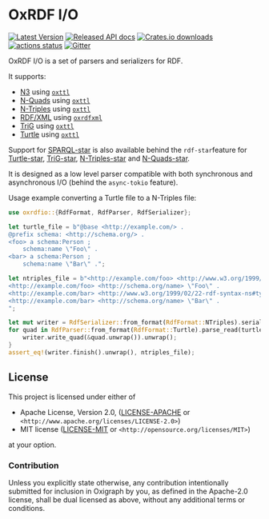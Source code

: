 OxRDF I/O
=========

[![Latest Version](https://img.shields.io/crates/v/oxrdfio.svg)](https://crates.io/crates/oxrdfio)
[![Released API docs](https://docs.rs/oxrdfio/badge.svg)](https://docs.rs/oxrdfio)
[![Crates.io downloads](https://img.shields.io/crates/d/oxrdfio)](https://crates.io/crates/oxrdfio)
[![actions status](https://github.com/oxigraph/oxigraph/workflows/build/badge.svg)](https://github.com/oxigraph/oxigraph/actions)
[![Gitter](https://badges.gitter.im/oxigraph/community.svg)](https://gitter.im/oxigraph/community)

OxRDF I/O is a set of parsers and serializers for RDF.

It supports:
* [N3](https://w3c.github.io/N3/spec/) using [`oxttl`](https://crates.io/crates/oxttl)
* [N-Quads](https://www.w3.org/TR/n-quads/) using [`oxttl`](https://crates.io/crates/oxttl)
* [N-Triples](https://www.w3.org/TR/n-triples/) using [`oxttl`](https://crates.io/crates/oxttl)
* [RDF/XML](https://www.w3.org/TR/rdf-syntax-grammar/) using [`oxrdfxml`](https://crates.io/crates/oxrdfxml)
* [TriG](https://www.w3.org/TR/trig/) using [`oxttl`](https://crates.io/crates/oxttl)
* [Turtle](https://www.w3.org/TR/turtle/) using [`oxttl`](https://crates.io/crates/oxttl)

Support for [SPARQL-star](https://w3c.github.io/rdf-star/cg-spec/2021-12-17.html) is also available behind the `rdf-star`feature for [Turtle-star](https://w3c.github.io/rdf-star/cg-spec/2021-12-17.html#turtle-star), [TriG-star](https://w3c.github.io/rdf-star/cg-spec/2021-12-17.html#trig-star), [N-Triples-star](https://w3c.github.io/rdf-star/cg-spec/2021-12-17.html#n-triples-star) and [N-Quads-star](https://w3c.github.io/rdf-star/cg-spec/2021-12-17.html#n-quads-star).

It is designed as a low level parser compatible with both synchronous and asynchronous I/O (behind the `async-tokio` feature).

Usage example converting a Turtle file to a N-Triples file:
```rust
use oxrdfio::{RdfFormat, RdfParser, RdfSerializer};

let turtle_file = b"@base <http://example.com/> .
@prefix schema: <http://schema.org/> .
<foo> a schema:Person ;
    schema:name \"Foo\" .
<bar> a schema:Person ;
    schema:name \"Bar\" .";

let ntriples_file = b"<http://example.com/foo> <http://www.w3.org/1999/02/22-rdf-syntax-ns#type> <http://schema.org/Person> .
<http://example.com/foo> <http://schema.org/name> \"Foo\" .
<http://example.com/bar> <http://www.w3.org/1999/02/22-rdf-syntax-ns#type> <http://schema.org/Person> .
<http://example.com/bar> <http://schema.org/name> \"Bar\" .
";

let mut writer = RdfSerializer::from_format(RdfFormat::NTriples).serialize_to_write(Vec::new());
for quad in RdfParser::from_format(RdfFormat::Turtle).parse_read(turtle_file.as_ref()) {
    writer.write_quad(&quad.unwrap()).unwrap();
}
assert_eq!(writer.finish().unwrap(), ntriples_file);
```

## License

This project is licensed under either of

* Apache License, Version 2.0, ([LICENSE-APACHE](../LICENSE-APACHE) or
  `<http://www.apache.org/licenses/LICENSE-2.0>`)
* MIT license ([LICENSE-MIT](../LICENSE-MIT) or
  `<http://opensource.org/licenses/MIT>`)

at your option.


### Contribution

Unless you explicitly state otherwise, any contribution intentionally submitted for inclusion in Oxigraph by you, as defined in the Apache-2.0 license, shall be dual licensed as above, without any additional terms or conditions.
